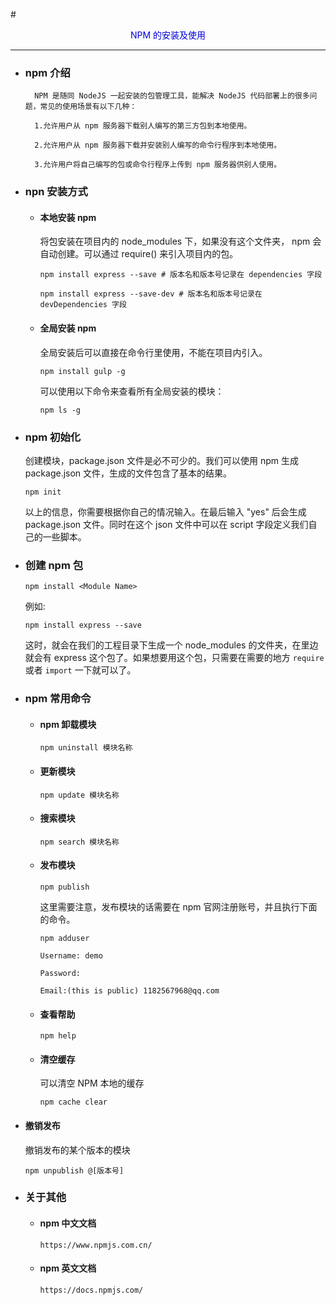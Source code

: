 #<p align="center"><font color="#0000dd">NPM 的安装及使用</font></p>

---

- ### npm 介绍

  ```
    NPM 是随同 NodeJS 一起安装的包管理工具，能解决 NodeJS 代码部署上的很多问题，常见的使用场景有以下几种：

    1.允许用户从 npm 服务器下载别人编写的第三方包到本地使用。

    2.允许用户从 npm 服务器下载并安装别人编写的命令行程序到本地使用。

    3.允许用户将自己编写的包或命令行程序上传到 npm 服务器供别人使用。
  ```

* ### npn 安装方式

  - #### 本地安装 npm

    将包安装在项目内的 node_modules 下，如果没有这个文件夹， npm 会自动创建。可以通过 require() 来引入项目内的包。

    ```
    npm install express --save # 版本名和版本号记录在 dependencies 字段
    ```

    ```
    npm install express --save-dev # 版本名和版本号记录在 devDependencies 字段
    ```

  - #### 全局安装 npm

    全局安装后可以直接在命令行里使用，不能在项目内引入。

    ```
    npm install gulp -g
    ```

    可以使用以下命令来查看所有全局安装的模块：

    ```
    npm ls -g
    ```

- ### npm 初始化

  创建模块，package.json 文件是必不可少的。我们可以使用 npm 生成 package.json 文件，生成的文件包含了基本的结果。

  ```
  npm init
  ```

  以上的信息，你需要根据你自己的情况输入。在最后输入 "yes" 后会生成 package.json 文件。同时在这个 json 文件中可以在 script 字段定义我们自己的一些脚本。

* ### 创建 npm 包

  ```
  npm install <Module Name>
  ```

  例如:

  ```
  npm install express --save
  ```

  这时，就会在我们的工程目录下生成一个 node_modules 的文件夹，在里边就会有 express 这个包了。如果想要用这个包，只需要在需要的地方 `require` 或者 `import` 一下就可以了。

- ### npm 常用命令

  - #### npm 卸载模块

        npm uninstall 模块名称

  - #### 更新模块

        npm update 模块名称

  - #### 搜索模块

        npm search 模块名称

  - #### 发布模块

        npm publish

    这里需要注意，发布模块的话需要在 npm 官网注册账号，并且执行下面的命令。

    ```
    npm adduser

    Username: demo

    Password:

    Email:(this is public) 1182567968@qq.com
    ```

  - #### 查看帮助

        npm help

  - #### 清空缓存
    可以清空 NPM 本地的缓存


        npm cache clear

- #### 撤销发布

  撤销发布的某个版本的模块

      npm unpublish @[版本号]

* ### 关于其他

  - #### npm 中文文档
    ```
    https://www.npmjs.com.cn/
    ```
  - #### npm 英文文档
    ```
    https://docs.npmjs.com/
    ```

